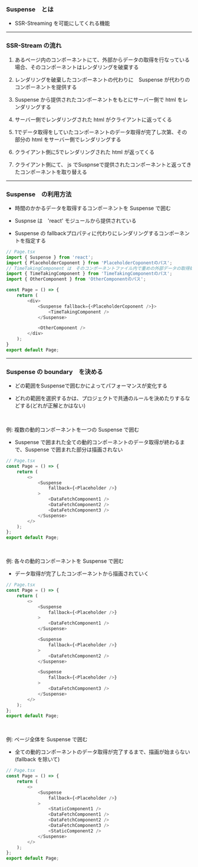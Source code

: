 ### Suspense　とは

- SSR-Streaming を可能にしてくれる機能

---

### SSR-Stream の流れ

1. あるページ内のコンポーネントにて、外部からデータの取得を行なっている場合、そのコンポーネントはレンダリングを破棄する

2. レンダリングを破棄したコンポーネントの代わりに　Suspense が代わりのコンポーネントを提供する

3. Suspense から提供されたコンポーネントをもとにサーバー側で html をレンダリングする

4. サーバー側でレンダリングされた html がクライアントに返ってくる

5. 1でデータ取得をしていたコンポーネントのデータ取得が完了し次第、その部分の html をサーバー側でレンダリングする

6. クライアント側に5でレンダリングされた html が返ってくる

7. クライアント側にて、 js でSuspnseで提供されたコンポーネントと返ってきたコンポーネントを取り替える

---

### Suspense　の利用方法

- 時間のかかるデータを取得するコンポーネントを Suspense で囲む

- Suspnse は　'react' モジュールから提供されている

- Suspense の fallbackプロパティに代わりにレンダリングするコンポーネントを指定する

```ts
// Page.tsx
import { Suspense } from 'react';
import { PlaceholderCoponent } from 'PlaceholderCoponentのパス';
// TimeTakingComponent は　そのコンポーネントファイル内で重めの外部データの取得処理を行なっている
import { TimeTakingComponent } from 'TimeTakingComponentのパス';
import { OtherComponent } from 'OtherComponentのパス';

const Page = () => {
    return (
        <div>
            <Suspense fallback={<PlaceholderCoponent />}>
                <TimeTakingComponent />
            </Suspense>

            <OtherComponent />
        </div>
    );
}
export default Page;
```

---

### Suspense の boundary　を決める

- どの範囲をSuspenseで囲むかによってパフォーマンスが変化する

- どれの範囲を選択するかは、プロジェクトで共通のルールを決めたりするなどする(どれが正解とかはない)

<br>

例: 複数の動的コンポーネントを一つの Suspense で囲む

- Suspense で囲まれた全ての動的コンポーネントのデータ取得が終わるまで、Suspense で囲まれた部分は描画されない

```ts
// Page.tsx
const Page = () => {
    return (
        <>
            <Suspense
                fallback={<Placeholder />}
            >
                <DataFetchComponent1 />
                <DataFetchComponent2 />
                <DataFetchComponent3 />
            </Suspense>
        </>
    );
};
export default Page;
```

<br>

例: 各々の動的コンポーネントを Suspense で囲む

- データ取得が完了したコンポーネントから描画されていく

```ts
// Page.tsx
const Page = () => {
    return (
        <>
            <Suspense
                fallback={<Placeholder />}
            >
                <DataFetchComponent1 />
            </Suspense>

            <Suspense
                fallback={<Placeholder />}
            >
                <DataFetchComponent2 />
            </Suspense>

            <Suspense
                fallback={<Placeholder />}
            >
                <DataFetchComponent3 />
            </Suspense>
        </>
    );
};
export default Page;
```

<br>

例: ページ全体を Suspense で囲む

- 全ての動的コンポーネントのデータ取得が完了するまで、描画が始まらない (fallback を除いて)

```ts
// Page.tsx
const Page = () => {
    return (
        <>
            <Suspense
                fallback={<Placeholder />}
            >
                <StaticComponent1 />
                <DataFetchComponent1 />
                <DataFetchComponent2 />
                <DataFetchComponent3 />
                <StaticComponent2 />
            </Suspense>
        </>
    );
};
export default Page;
```